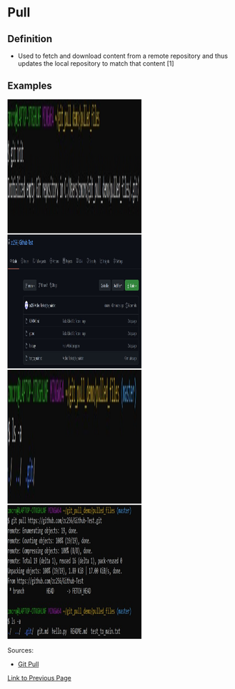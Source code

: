 # Pull 

## Definition
* Used to fetch and download content from a remote repository and thus updates the local repository to match that content [1]
## Examples

<img src="./git_pull/git_pull_1.jpg" width="300" height="300">
<img src="./git_pull/git_pull_2.jpg" width="300" height="300">
<img src="./git_pull/git_pull_3.jpg" width="300" height="300">
<img src="./git_pull/git_pull_4.jpg" width="300" height="300">

Sources:
* [Git Pull](https://www.atlassian.com/git/tutorials/syncing/git-pull)

[Link to Previous Page](/terms.md)